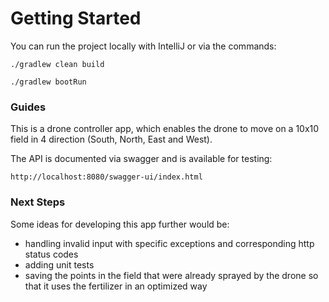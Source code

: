 # Getting Started

You can run the project locally with IntelliJ or via the commands:

`./gradlew clean build`

`./gradlew bootRun`

### Guides

This is a drone controller app, which enables the drone to move on a 10x10 field in 4 direction (South, North, East and West). 

The API is documented via swagger and is available for testing: 

`http://localhost:8080/swagger-ui/index.html`

### Next Steps

Some ideas for developing this app further would be:
* handling invalid input with specific exceptions and corresponding http status codes
* adding unit tests
* saving the points in the field that were already sprayed by the drone so that it uses the fertilizer in an optimized way